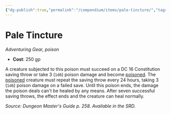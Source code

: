 ```yaml
---
{"dg-publish":true,"permalink":"/compendium/items/pale-tincture/","tags":["compendium/src/5e/dmg","item/gear/poison","item/property/poison"]}
---
```


# Pale Tincture
*Adventuring Gear, poison*  

- **Cost**: 250 gp

A creature subjected to this poison must succeed on a DC 16 Constitution saving throw or take 3 (`1d6`) poison damage and become [poisoned](rules/conditions.md#poisoned). The [poisoned](rules/conditions.md#poisoned) creature must repeat the saving throw every 24 hours, taking 3 (`1d6`) poison damage on a failed save. Until this poison ends, the damage the poison deals can't be healed by any means. After seven successful saving throws, the effect ends and the creature can heal normally.

*Source: Dungeon Master's Guide p. 258. Available in the SRD.*